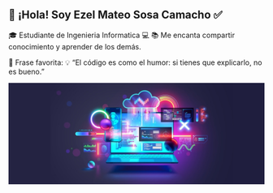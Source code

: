 ## 👋 ¡Hola! Soy Ezel Mateo Sosa Camacho ✅

🎓 Estudiante de Ingenieria Informatica 💻
📚 Me encanta compartir conocimiento y aprender de los demás.

💬 Frase favorita:
💡 “El código es como el humor: si tienes que explicarlo, no es bueno.”



![Mi imagen](./image1.png)

